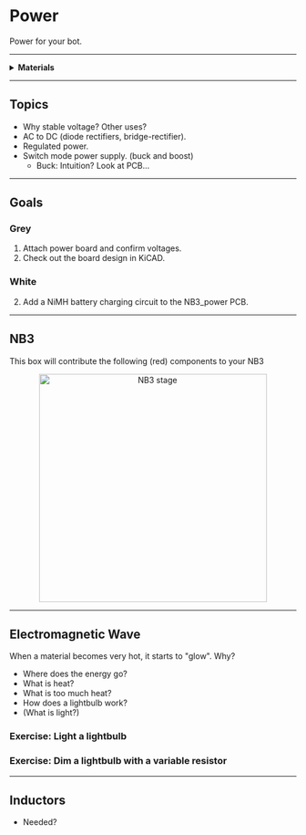 # Power

Power for your bot.

----

<details><summary><b>Materials</b></summary><p>

Contents|Description| # |Data|Link|
:-------|:----------|:-:|:--:|:--:|
NB3 Power Board|Regulated DC-DC power supply (5 Volts - 4 Amps)|1|[-D-](NB3_power)|[-L-](VK)
Power Cable|Custom 4 pin NB3 power connector cable|1|-|[-L-](VK)
M2.5 standoff (7/PS)|7 mm long plug-to-socket M2.5 standoff|4|-|[-L-](https://uk.farnell.com/wurth-elektronik/971070151/standoff-hex-male-female-7mm-m2/dp/2884371)
M2.5 bolt (6)|6 mm long M2.5 bolt|4|-|[-L-](https://www.accu.co.uk/pozi-pan-head-screws/9255-SPP-M2-5-6-A2)
M2.5 nut|regular M2.5 nut|4|[-D-](-)|[-L-](https://www.accu.co.uk/hexagon-nuts/456430-HPN-M2-5-C8-Z)
12V DC Power Supply|12 V AC-DC transformer (UK/EU/USA plugs)|1|-|[-L-](https://www.amazon.co.uk/gp/product/B09QG4R1R4)

</p></details>

----

## Topics

- Why stable voltage? Other uses?
- AC to DC (diode rectifiers, bridge-rectifier).
- Regulated power.
- Switch mode power supply. (buck and boost)
  - Buck: Intuition? Look at PCB...

----

## Goals

### Grey

1. Attach power board and confirm voltages.
2. Check out the board design in KiCAD.

### White

2. Add a NiMH battery charging circuit to the NB3_power PCB.

----

## NB3

This box will contribute the following (red) components to your NB3

<p align="center">
<img src="_data/images/NB3_power.png" alt="NB3 stage" width="400" height="400">
<p>

----

## Electromagnetic Wave

When a material becomes very hot, it starts to "glow". Why?

- Where does the energy go?
- What is heat?
- What is too much heat?
- How does a lightbulb work?
- (What is light?)

### Exercise: Light a lightbulb

### Exercise: Dim a lightbulb with a variable resistor

----

## Inductors

- Needed?
